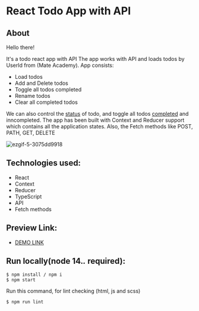 # React Todo App with API

## About
Hello there!

It's a todo react app with API
The app works with API and loads todos by UserId from (Mate Academy).
App consists:
* Load todos
* Add and Delete todos
* Toggle all todos completed
* Rename todos
* Clear all completed todos

We can also control the [status](https://prnt.sc/VspJpOL3MwqZ) of todo, and toggle all todos [completed](https://prnt.sc/JJ1Syu23Ku1F) and inncompleted.
The app has been built with Context and Reducer support which contains all the application states.
Also, the Fetch methods like POST, PATH, GET, DELETE

![ezgif-5-3075dd9918](https://github.com/Zubyk-Yaroslav/To-Do-app-react-API/assets/29046059/aaea8cc2-e3db-4df1-9f97-456e1bac1976)


## Technologies used:
* React
* Context
* Reducer
* TypeScript
* API
* Fetch methods

## Preview Link:
* [DEMO LINK](https://zubyk-yaroslav.github.io/To-Do-app-react-API/)

## Run locally(node 14.*.* required):
```
$ npm install / npm i
$ npm start
```

Run this command, for lint checking (html, js and scss)

```
$ npm run lint
```
